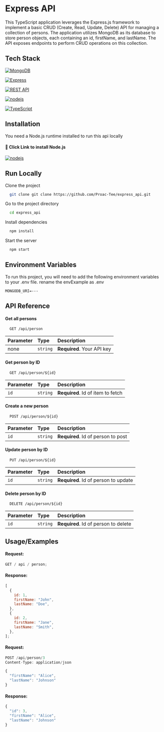 # Express API

This TypeScript application leverages the Express.js framework to implement a basic CRUD (Create, Read, Update, Delete) API for managing a collection of persons. The application utilizes MongoDB as its database to store person objects, each containing an id, firstName, and lastName. The API exposes endpoints to perform CRUD operations on this collection.

## Tech Stack

[![MongoDB](https://img.shields.io/badge/MongoDB-47A248?style=for-the-badge&logo=mongodb&logoColor=white)](https://www.mongodb.com/)

[![Express](https://img.shields.io/badge/Express-000000?style=for-the-badge&logo=express&logoColor=white)](https://expressjs.com/)

[![REST API](https://img.shields.io/badge/REST_API-000000?style=for-the-badge)](https://en.wikipedia.org/wiki/Representational_state_transfer)

[![nodejs](https://img.shields.io/badge/Node.js-339933?style=for-the-badge&logo=node.js&logoColor=white)](https://nodejs.org/en/download)

[![TypeScript](https://img.shields.io/badge/TypeScript-007ACC?style=for-the-badge&logo=typescript&logoColor=white)](https://www.typescriptlang.org/)

## Installation

You need a Node.js runtime installed to run this api locally

#### 🔗 Click Link to install Node.js

[![nodejs](https://img.shields.io/badge/Node.js-339933?style=for-the-badge&logo=node.js&logoColor=white)](https://nodejs.org/en/download)

## Run Locally

Clone the project

```bash
  git clone git clone https://github.com/Proac-Tee/express_api.git
```

Go to the project directory

```bash
  cd express_api
```

Install dependencies

```bash
  npm install
```

Start the server

```bash
  npm start
```

## Environment Variables

To run this project, you will need to add the following environment variables to your .env file. rename the envExample as .env

`MONGODB_URI=---`

## API Reference

#### Get all persons

```http
  GET /api/person
```

| Parameter | Type     | Description                |
| :-------- | :------- | :------------------------- |
| none      | `string` | **Required**. Your API key |

#### Get person by ID

```http
  GET /api/person/${id}
```

| Parameter | Type     | Description                       |
| :-------- | :------- | :-------------------------------- |
| `id`      | `string` | **Required**. Id of item to fetch |

#### Create a new person

```http
  POST /api/person/${id}
```

| Parameter | Type     | Description                        |
| :-------- | :------- | :--------------------------------- |
| `id`      | `string` | **Required**. Id of person to post |

#### Update person by ID

```http
  PUT /api/person/${id}
```

| Parameter | Type     | Description                          |
| :-------- | :------- | :----------------------------------- |
| `id`      | `string` | **Required**. Id of person to update |

#### Delete person by ID

```http
  DELETE /api/person/${id}
```

| Parameter | Type     | Description                          |
| :-------- | :------- | :----------------------------------- |
| `id`      | `string` | **Required**. Id of person to delete |

## Usage/Examples

#### Request:

```javascript
GET / api / person;
```

#### Response:

```javascript
[
  {
    id: 1,
    firstName: "John",
    lastName: "Doe",
  },
  {
    id: 2,
    firstName: "Jane",
    lastName: "Smith",
  },
];
```

#### Request:

```javascript
POST /api/person/3
Content-Type: application/json

{
  "firstName": "Alice",
  "lastName": "Johnson"
}

```

#### Response:

```javascript
{
  "id": 3,
  "firstName": "Alice",
  "lastName": "Johnson"
}

```
